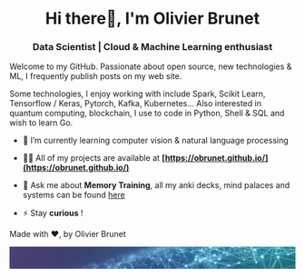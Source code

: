 
<h1 align="center">Hi there👋, I'm Olivier Brunet</h1>
<h3 align="center">Data Scientist  | Cloud & Machine Learning enthusiast</h3>

Welcome to my GitHub.  Passionate about open source, new technologies & ML, I frequently publish posts on my web site.

Some technologies, I enjoy working with include Spark, Scikit Learn, Tensorflow / Keras, Pytorch, Kafka, Kubernetes... Also interested in quantum computing, blockchain, I use to code in Python, Shell & SQL and wish to learn Go.

- 🌱 I’m currently learning computer vision & natural language processing

- 👨‍💻 All of my projects are available at **[https://obrunet.github.io/](https://obrunet.github.io/)**

- 💬 Ask me about **Memory Training**, all my anki decks, mind palaces and systems can be found [here](https://obrunet.github.io/)

- ⚡ Stay **curious** !

Made with ❤, by Olivier Brunet
    

<img src="https://github.com/obrunet/obrunet/blob/main/banner_ai.jpg"/>
